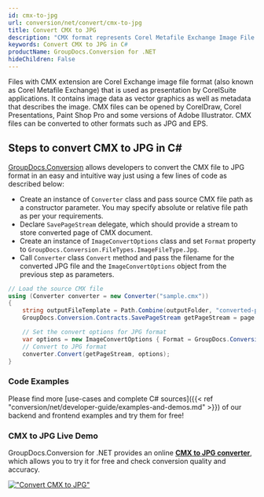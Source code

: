 ```yaml
---
id: cmx-to-jpg
url: conversion/net/convert/cmx-to-jpg
title: Convert CMX to JPG
description: "CMX format represents Corel Metafile Exchange Image File with .cmx extension. Learn how to convert CMX to JPG file programmatically in C# language using GroupDocs.Conversion for .NET library."
keywords: Convert CMX to JPG in C#
productName: GroupDocs.Conversion for .NET
hideChildren: False
---
```


Files with CMX extension are Corel Exchange image file format (also known as Corel Metafile Exchange) that is used as presentation by CorelSuite applications. It contains image data as vector graphics as well as metadata that describes the image. CMX files can be opened by CorelDraw, Corel Presentations, Paint Shop Pro and some versions of Adobe Illustrator. CMX files can be converted to other formats such as JPG and EPS.

## Steps to convert CMX to JPG in C#

[GroupDocs.Conversion](https://products.groupdocs.com/conversion/net) allows developers to convert the CMX file to JPG format in an easy and intuitive way just using a few lines of code as described below:

* Create an instance of `Converter` class and pass source CMX file path as a constructor parameter. You may specify absolute or relative file path as per your requirements. 
* Declare `SavePageStream` delegate, which should provide a stream to store converted page of CMX document.
* Create an instance of `ImageConvertOptions` class and set `Format` property to `GroupDocs.Conversion.FileTypes.ImageFileType.Jpg`.
* Call `Converter` class `Convert` method and pass the filename for the converted JPG file and the `ImageConvertOptions` object from the previous step as parameters.

```csharp
// Load the source CMX file
using (Converter converter = new Converter("sample.cmx"))
{
    string outputFileTemplate = Path.Combine(outputFolder, "converted-page-{0}.jpg");
    GroupDocs.Conversion.Contracts.SavePageStream getPageStream = page => new FileStream(string.Format(outputFileTemplate, page), FileMode.Create);

    // Set the convert options for JPG format
    var options = new ImageConvertOptions { Format = GroupDocs.Conversion.FileTypes.ImageFileType.Jpg };   
    // Convert to JPG format
    converter.Convert(getPageStream, options);
}
```

### Code Examples

Please find more [use-cases and complete C# sources]({{< ref "conversion/net/developer-guide/examples-and-demos.md" >}}) of our backend and frontend examples and try them for free!

### CMX to JPG Live Demo

GroupDocs.Conversion for .NET provides an online [**CMX to JPG converter**](https://products.groupdocs.app/conversion/cmx-to-jpg), which allows you to try it for free and check conversion quality and accuracy.

[!["Convert CMX to JPG"](conversion/net/images/convert-to-jpg/convert-cmx-to-jpg.png)](https://products.groupdocs.app/conversion/cmx-to-jpg)
